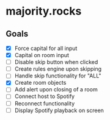 # majority.rocks

## Goals
- [x] Force capital for all input
- [x] Capital on room input
- [ ] Disable skip button when clicked
- [ ] Create rules engine upon skipping
- [ ] Handle skip functionality for "ALL"
- [x] Create room objects
- [ ] Add alert upon closing of a room
- [ ] Connect host to Spotify
- [ ] Reconnect functionality
- [ ] Display Spotify playback on screen
